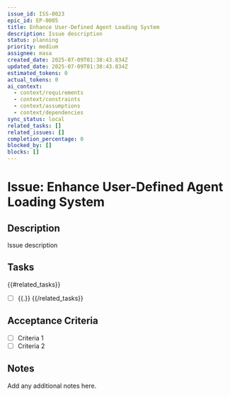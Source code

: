 ```yaml
---
issue_id: ISS-0023
epic_id: EP-0005
title: Enhance User-Defined Agent Loading System
description: Issue description
status: planning
priority: medium
assignee: masa
created_date: 2025-07-09T01:38:43.834Z
updated_date: 2025-07-09T01:38:43.834Z
estimated_tokens: 0
actual_tokens: 0
ai_context:
  - context/requirements
  - context/constraints
  - context/assumptions
  - context/dependencies
sync_status: local
related_tasks: []
related_issues: []
completion_percentage: 0
blocked_by: []
blocks: []
---
```


# Issue: Enhance User-Defined Agent Loading System

## Description
Issue description

## Tasks
{{#related_tasks}}
- [ ] {{.}}
{{/related_tasks}}

## Acceptance Criteria
- [ ] Criteria 1
- [ ] Criteria 2

## Notes
Add any additional notes here.
